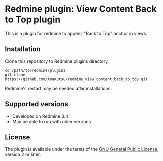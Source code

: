# Redmine plugin: View Content Back to Top plugin

This is a plugin for redmine to append "Back to Top" anchor in views.

Installation
------------

Clone this repository to Redmine plugins directory

    cd /path/to/redmine/plugins
    git clone https://github.com/AnaKutsu/redmine_view_content_back_to_top.git

Redmine's restart may be needed after installations.

Supported versions
------------------

* Developed on Redmine 3.4
* May be able to run with older versions


License
-------

The plugin is available under the terms of the [GNU General Public License](http://www.gnu.org/licenses/gpl-2.0.html), version 2 or later.
